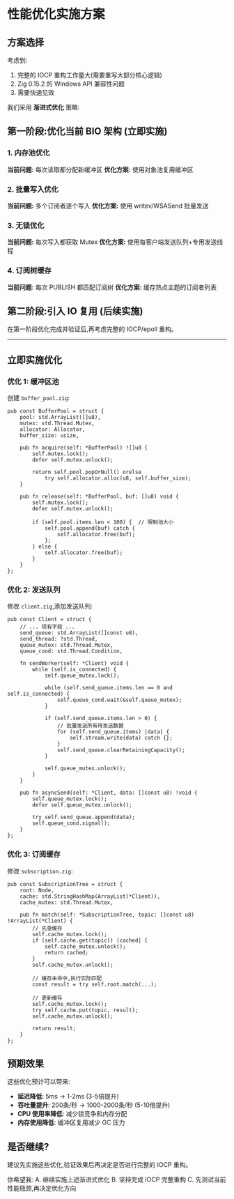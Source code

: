 # 性能优化实施方案

## 方案选择

考虑到:
1. 完整的 IOCP 重构工作量大(需要重写大部分核心逻辑)
2. Zig 0.15.2 的 Windows API 兼容性问题
3. 需要快速见效

我们采用 **渐进式优化** 策略:

## 第一阶段:优化当前 BIO 架构 (立即实施)

### 1. 内存池优化
**当前问题:** 每次读取都分配新缓冲区
**优化方案:** 使用对象池复用缓冲区

### 2. 批量写入优化 
**当前问题:** 多个订阅者逐个写入
**优化方案:** 使用 writev/WSASend 批量发送

### 3. 无锁优化
**当前问题:** 每次写入都获取 Mutex
**优化方案:** 使用每客户端发送队列+专用发送线程

### 4. 订阅树缓存
**当前问题:** 每次 PUBLISH 都匹配订阅树
**优化方案:** 缓存热点主题的订阅者列表

## 第二阶段:引入 IO 复用 (后续实施)

在第一阶段优化完成并验证后,再考虑完整的 IOCP/epoll 重构。

---

## 立即实施优化

### 优化 1: 缓冲区池

创建 `buffer_pool.zig`:
```zig
pub const BufferPool = struct {
    pool: std.ArrayList([]u8),
    mutex: std.Thread.Mutex,
    allocator: Allocator,
    buffer_size: usize,
    
    pub fn acquire(self: *BufferPool) ![]u8 {
        self.mutex.lock();
        defer self.mutex.unlock();
        
        return self.pool.popOrNull() orelse
            try self.allocator.alloc(u8, self.buffer_size);
    }
    
    pub fn release(self: *BufferPool, buf: []u8) void {
        self.mutex.lock();
        defer self.mutex.unlock();
        
        if (self.pool.items.len < 100) {  // 限制池大小
            self.pool.append(buf) catch {
                self.allocator.free(buf);
            };
        } else {
            self.allocator.free(buf);
        }
    }
};
```

### 优化 2: 发送队列

修改 `client.zig`,添加发送队列:
```zig
pub const Client = struct {
    // ... 现有字段 ...
    send_queue: std.ArrayList([]const u8),
    send_thread: ?std.Thread,
    queue_mutex: std.Thread.Mutex,
    queue_cond: std.Thread.Condition,
    
    fn sendWorker(self: *Client) void {
        while (self.is_connected) {
            self.queue_mutex.lock();
            
            while (self.send_queue.items.len == 0 and self.is_connected) {
                self.queue_cond.wait(&self.queue_mutex);
            }
            
            if (self.send_queue.items.len > 0) {
                // 批量发送所有待发送数据
                for (self.send_queue.items) |data| {
                    self.stream.write(data) catch {};
                }
                self.send_queue.clearRetainingCapacity();
            }
            
            self.queue_mutex.unlock();
        }
    }
    
    pub fn asyncSend(self: *Client, data: []const u8) !void {
        self.queue_mutex.lock();
        defer self.queue_mutex.unlock();
        
        try self.send_queue.append(data);
        self.queue_cond.signal();
    }
};
```

### 优化 3: 订阅缓存

修改 `subscription.zig`:
```zig
pub const SubscriptionTree = struct {
    root: Node,
    cache: std.StringHashMap(ArrayList(*Client)),
    cache_mutex: std.Thread.Mutex,
    
    pub fn match(self: *SubscriptionTree, topic: []const u8) !ArrayList(*Client) {
        // 先查缓存
        self.cache_mutex.lock();
        if (self.cache.get(topic)) |cached| {
            self.cache_mutex.unlock();
            return cached;
        }
        self.cache_mutex.unlock();
        
        // 缓存未命中,执行实际匹配
        const result = try self.root.match(...);
        
        // 更新缓存
        self.cache_mutex.lock();
        try self.cache.put(topic, result);
        self.cache_mutex.unlock();
        
        return result;
    }
};
```

## 预期效果

这些优化预计可以带来:
- **延迟降低**: 5ms → 1-2ms (3-5倍提升)
- **吞吐量提升**: 200条/秒 → 1000-2000条/秒 (5-10倍提升)
- **CPU 使用率降低**: 减少锁竞争和内存分配
- **内存使用降低**: 缓冲区复用减少 GC 压力

## 是否继续?

建议先实施这些优化,验证效果后再决定是否进行完整的 IOCP 重构。

你希望我:
A. 继续实施上述渐进式优化
B. 坚持完成 IOCP 完整重构
C. 先测试当前性能瓶颈,再决定优化方向

